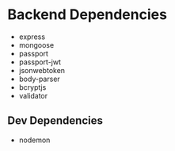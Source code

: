 # Backend Dependencies

* express 
* mongoose 
* passport 
* passport-jwt
* jsonwebtoken
* body-parser
* bcryptjs
* validator

## Dev Dependencies

* nodemon